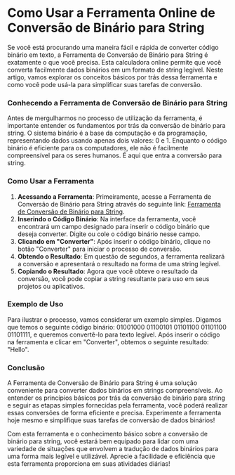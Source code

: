 Como Usar a Ferramenta Online de Conversão de Binário para String
=================================================================

Se você está procurando uma maneira fácil e rápida de converter código binário em texto, a Ferramenta de Conversão de Binário para String é exatamente o que você precisa. Esta calculadora online permite que você converta facilmente dados binários em um formato de string legível. Neste artigo, vamos explorar os conceitos básicos por trás dessa ferramenta e como você pode usá-la para simplificar suas tarefas de conversão.

### Conhecendo a Ferramenta de Conversão de Binário para String

Antes de mergulharmos no processo de utilização da ferramenta, é importante entender os fundamentos por trás da conversão de binário para string. O sistema binário é a base da computação e da programação, representando dados usando apenas dois valores: 0 e 1. Enquanto o código binário é eficiente para os computadores, ele não é facilmente compreensível para os seres humanos. É aqui que entra a conversão para string.

### Como Usar a Ferramenta

1. **Acessando a Ferramenta**: Primeiramente, acesse a Ferramenta de Conversão de Binário para String através do seguinte link: [Ferramenta de Conversão de Binário para String](https://www.onlinecalculatorsfree.com/pt/convert/binary-to-string.html).
2. **Inserindo o Código Binário**: Na interface da ferramenta, você encontrará um campo designado para inserir o código binário que deseja converter. Digite ou cole o código binário nesse campo.
3. **Clicando em "Converter"**: Após inserir o código binário, clique no botão "Converter" para iniciar o processo de conversão.
4. **Obtendo o Resultado**: Em questão de segundos, a ferramenta realizará a conversão e apresentará o resultado na forma de uma string legível.
5. **Copiando o Resultado**: Agora que você obteve o resultado da conversão, você pode copiar a string resultante para uso em seus projetos ou aplicativos.

### Exemplo de Uso

Para ilustrar o processo, vamos considerar um exemplo simples. Digamos que temos o seguinte código binário: 01001000 01100101 01101100 01101100 01101111, e queremos convertê-lo para texto legível. Após inserir o código na ferramenta e clicar em "Converter", obtemos o seguinte resultado: "Hello".

### Conclusão

A Ferramenta de Conversão de Binário para String é uma solução conveniente para converter dados binários em strings compreensíveis. Ao entender os princípios básicos por trás da conversão de binário para string e seguir as etapas simples fornecidas pela ferramenta, você poderá realizar essas conversões de forma eficiente e precisa. Experimente a ferramenta hoje mesmo e simplifique suas tarefas de conversão de dados binários!

Com esta ferramenta e o conhecimento básico sobre a conversão de binário para string, você estará bem equipado para lidar com uma variedade de situações que envolvem a tradução de dados binários para uma forma mais legível e utilizável. Aprecie a facilidade e eficiência que esta ferramenta proporciona em suas atividades diárias!